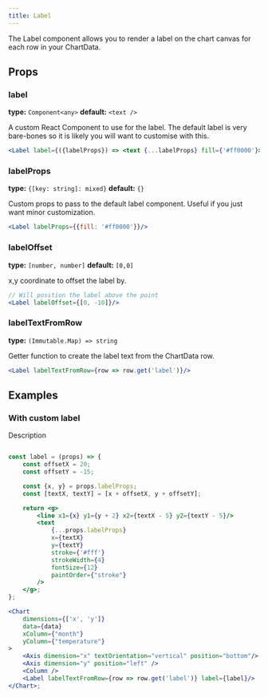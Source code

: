 ```yaml
---
title: Label
---
```


The Label component allows you to render a label on the chart canvas for each row in your ChartData.

## Props

### label
**type:** `Component<any>`
**default:** `<text />`

A custom React Component to use for the label. The default label is very bare-bones so it is likely you will want to customise with this.

```jsx
<Label label={({labelProps}) => <text {...labelProps} fill={'#ff0000'}></text>}/>
```



### labelProps
**type:** `{[key: string]: mixed}`
**default:** `{}`

Custom props to pass to the default label component. Useful if you just want minor customization.

```jsx
<Label labelProps={{fill: '#ff0000'}}/>
```


### labelOffset
**type:** `[number, number]`
**default:** `[0,0]`

x,y coordinate to offset the label by.

```jsx
// Will position the label above the point
<Label labelOffset={[0, -10]}/>
```

### labelTextFromRow
**type:** `(Immutable.Map) => string`

Getter function to create the label text from the ChartData row.

```jsx
<Label labelTextFromRow={row => row.get('label')}/>
```


## Examples


### With custom label
Description

```jsx

const label = (props) => {
    const offsetX = 20;
    const offsetY = -15;

    const {x, y} = props.labelProps;
    const [textX, textY] = [x + offsetX, y + offsetY];

    return <g>
        <line x1={x} y1={y + 2} x2={textX - 5} y2={textY - 5}/>
        <text
            {...props.labelProps}
            x={textX}
            y={textY}
            stroke={'#fff'}
            strokeWidth={4}
            fontSize={12}
            paintOrder={"stroke"}
        />
    </g>;
};

<Chart
    dimensions={['x', 'y']}
    data={data}
    xColumn={"month"}
    yColumn={"temperature"}
>
    <Axis dimension="x" textOrientation="vertical" position="bottom"/>
    <Axis dimension="y" position="left" />
    <Column />
    <Label labelTextFromRow={row => row.get('label')} label={label}/>
</Chart>;


```
